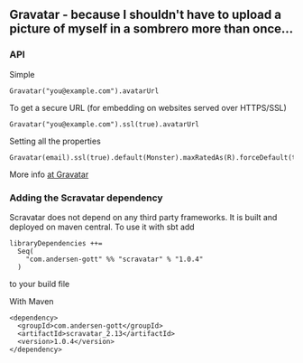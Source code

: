 ## Gravatar - because I shouldn't have to upload a picture of myself in a sombrero more than once...

### API
Simple

    Gravatar("you@example.com").avatarUrl

To get a secure URL (for embedding on websites served over HTTPS/SSL)

    Gravatar("you@example.com").ssl(true).avatarUrl

Setting all the properties

    Gravatar(email).ssl(true).default(Monster).maxRatedAs(R).forceDefault(true).size(100).avatarUrl

More info
[at Gravatar](http://gravatar.com/site/implement/images/)


### Adding the Scravatar dependency

Scravatar does not depend on any third party frameworks. It is built and deployed on maven central. To use it with sbt add

    libraryDependencies ++=
	  Seq(
	    "com.andersen-gott" %% "scravatar" % "1.0.4"
	  )

to your build file

With Maven

    <dependency>
	  <groupId>com.andersen-gott</groupId>
	  <artifactId>scravatar_2.13</artifactId>
	  <version>1.0.4</version>
	</dependency>
